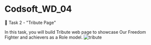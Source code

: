 # Codsoft_WD_04
📁 Task 2 - "Tribute Page"

In this task, you will build Tribute  web page to showcase Our Freedom Fighter and achievers  as a Role model.
![tribute](https://github.com/PavanJ157/Codsoft_WD_04/assets/153985191/485f325f-7c33-4134-956b-ac38830385a5)
